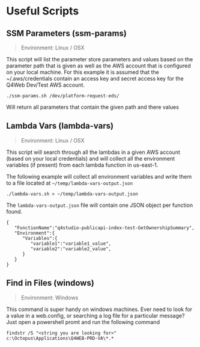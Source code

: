# Useful Scripts

## SSM Parameters (ssm-params)

> Environment: Linux / OSX

This script will list the parameter store parameters and values based on the
parameter path that is given as well as the AWS account that is configured on
your local machine. For this example it is assumed that the ~/.aws/credentials
contain an access key and secret access key for the Q4Web Dev/Test AWS account.

`./ssm-params.sh /dev/platform-request-eds/`

Will return all parameters that contain the given path and there values

## Lambda Vars (lambda-vars)

> Environment: Linux / OSX

This script will search through all the lambdas in a given AWS account (based on
your local credentials) and will collect all the environment variables (if
present) from each lambda function in us-east-1.

The following example will collect all environment variables and write them to a
file located at `~/temp/lambda-vars-output.json`

`./lambda-vars.sh > ~/temp/lambda-vars-output.json`

The `lambda-vars-output.json` file will contain one JSON object per function
found.

```
{
   "FunctionName":"q4studio-publicapi-index-test-GetOwnershipSummary",
   "Environment":{
      "Variables":{
         "variable1":"variable1_value",
         "variable2":"variable2_value",
      }
   }
}
```

## Find in Files (windows)

> Environment: Windows

This command is super handy on windows machines. Ever need to look for a value
in a web.config, or searching a log file for a particular message? Just open a
powershell promt and run the following command

`findstr /S "<string you are looking for>" c:\Octopus\Applications\Q4WEB-PRD-VA\*.*`
